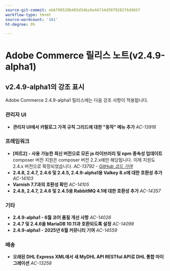 ```yaml
---
source-git-commit: eb6f99520b485d54ba5e44734d5979282f6d965f
workflow-type: tm+mt
source-wordcount: '161'
ht-degree: 0%

---
```

# Adobe Commerce 릴리스 노트(v2.4.9-alpha1)

## v2.4.9-alpha1의 강조 표시

Adobe Commerce 2.4.9-alpha1 릴리스에는 다음 강조 사항이 적용됩니다.

### 관리자 UI

* __관리자 UI에서 카탈로그 가격 규칙 그리드에 대한 &quot;동작&quot; 메뉴 추가__
  _AC-13916_

### 프레임워크

* __[파트2] - 사용 가능한 최신 버전으로 모든 js 라이브러리 및 npm 종속성 업데이트__
composer 버전 지원은 composer 버전 2.2.x에만 해당됩니다. 이제 지원도 2.4.x 버전으로 확장되었습니다.
  _AC-13792 - [GitHub 코드 기여](https://github.com/magento/magento2/commit/19844aa0)_
* __2.4.8, 2.4.7, 2.4.6 및 2.4.5, 2.4.9-alpha1용 Valkey 8.x에 대한 호환성 추가__
  _AC-14103_
* __Varnish 7.7과의 호환성 확인__
  _AC-14105_
* __2.4.8, 2.4.7, 2.4.6 및 2.4.5용 RabbitMQ 4.1에 대한 호환성 추가__
  _AC-14357_

### 기타

* __2.4.9-alpha1 - 6월 코어 품질 개선 사항__
  _AC-14026_
* __2.4.7 및 2.4.6을 MariaDB 10.11과 호환되도록 설정__
  _AC-14099_
* __2.4.9-alpha1 - 2025년 6월 커뮤니티 기여__
  _AC-14559_

### 배송

* __오래된 DHL Express XML에서 새 MyDHL API RESTful API로 DHL 통합 마이그레이션__
  _AC-13258_
